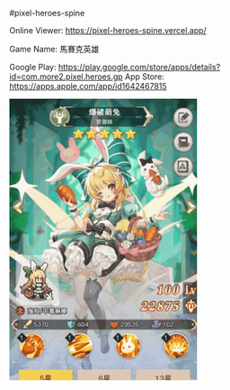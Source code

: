 #pixel-heroes-spine

Online Viewer: https://pixel-heroes-spine.vercel.app/

Game Name: 馬賽克英雄

Google Play: https://play.google.com/store/apps/details?id=com.more2.pixel.heroes.gp
App Store: https://apps.apple.com/app/id1642467815

![preview.gif](preview.gif)